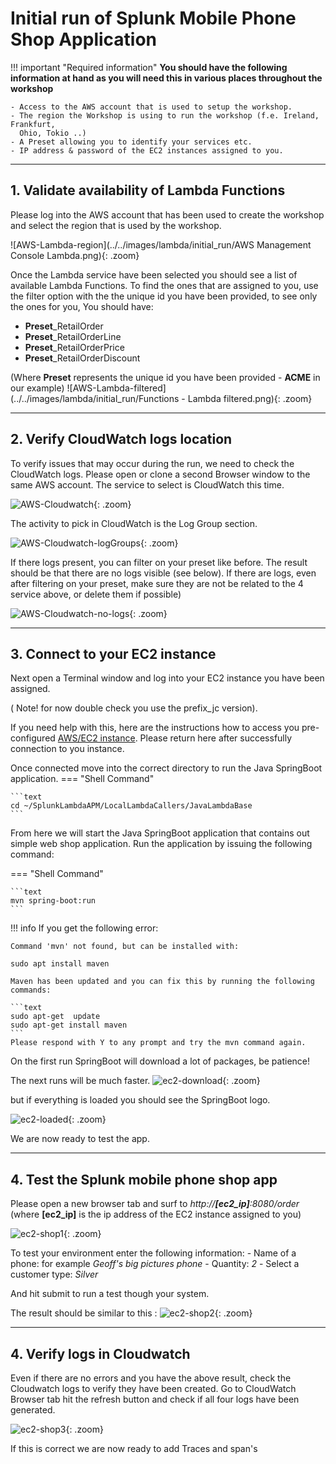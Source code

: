 # Initial run of Splunk Mobile Phone Shop Application 

!!! important "Required information"
    **You should have the following information at hand as you will need this in various places throughout the workshop**

    - Access to the AWS account that is used to setup the workshop. 
    - The region the Workshop is using to run the workshop (f.e. Ireland, Frankfurt,
      Ohio, Tokio ..)
    - A Preset allowing you to identify your services etc.
    - IP address & password of the EC2 instances assigned to you.

---
## 1. Validate availability of Lambda Functions
Please log into the AWS account that has been used to create the workshop and select the region that is used by the workshop.

![AWS-Lambda-region](../../images/lambda/initial_run/AWS Management Console Lambda.png){: .zoom}

Once the Lambda service have been selected you should see a list of available Lambda Functions.  To find the ones that are assigned to you, use the filter option with the the unique id you have been provided, to see only the ones for you, 
You should have:

 - **Preset**_RetailOrder
 - **Preset**_RetailOrderLine
 - **Preset**_RetailOrderPrice
 - **Preset**_RetailOrderDiscount

(Where **Preset**  represents the unique id you have been provided - **ACME** in our example)
![AWS-Lambda-filtered](../../images/lambda/initial_run/Functions - Lambda filtered.png){: .zoom}

---
## 2. Verify CloudWatch logs location

To verify issues that may occur during the run, we need to check the CloudWatch logs.
Please open or clone a second Browser window to the same AWS account. The service to select is CloudWatch this time.

![AWS-Cloudwatch](../../images/lambda/initial_run/CloudWatch.png){: .zoom}

The activity to pick in CloudWatch is the Log Group section.
 
![AWS-Cloudwatch-logGroups](../../images/lambda/initial_run/CloudWatch_LogGroups.png){: .zoom}

If there logs present, you can filter on your preset like before. The result should be that there are no logs visible (see below). If there are logs, even after filtering on your preset, make sure they are not be related to the 4 service above, or delete them if possible)

![AWS-Cloudwatch-no-logs](../../images/lambda/initial_run/CloudWatch_No_logs.png){: .zoom}

---
## 3. Connect to your EC2 instance
Next open a Terminal window and log into your EC2 instance you have been assigned. 

( Note! for now double check you use the prefix_jc version).

If you need help with this, here are the instructions how to access you pre-configured [AWS/EC2 instance](../../../smartagent/connect-info/). Please return here after successfully connection to you instance.

Once connected move into the correct directory to run the Java SpringBoot application.
=== "Shell Command"

    ```text
    cd ~/SplunkLambdaAPM/LocalLambdaCallers/JavaLambdaBase
    ```

From here we will start the Java SpringBoot application that contains out simple web shop application.
Run the application by issuing the following command:

=== "Shell Command"

    ```text
    mvn spring-boot:run 
    ```
 

!!! info
    If you get the following error: 
    
    Command 'mvn' not found, but can be installed with:

    sudo apt install maven

    Maven has been updated and you can fix this by running the following commands:
   
    ```text
    sudo apt-get  update
    sudo apt-get install maven
    ```
    Please respond with Y to any prompt and try the mvn command again.
 

On the first run SpringBoot will download a lot of packages, be patience!

The next runs will be much faster.
![ec2-download](../../images/lambda/initial_run/downloading.png){: .zoom}

but if everything is loaded you should see the SpringBoot logo.

![ec2-loaded](../../images/lambda/initial_run/Springboot.png){: .zoom}

We are now ready to test the app.

---
## 4. Test the Splunk mobile phone shop app

Please open a new browser tab and surf to  *http://**[ec2_ip]**:8080/order* (where **[ec2_ip]** is the ip address of the EC2 instance assigned to you)

![ec2-shop1](../../images/lambda/initial_run/Shop.png){: .zoom}

To test your environment enter the following information:
    - Name of a phone: for example *Geoff's big pictures phone*
    - Quantity:  *2*
    - Select a customer type: *Silver*

And hit submit to run a test though your system.

The result should be similar to this :
![ec2-shop2](../../images/lambda/initial_run/Shop-result.png){: .zoom} 
    
---
## 4. Verify logs in Cloudwatch

Even if there are no errors and you have the above result, check the Cloudwatch logs to verify they have been created.
Go to CloudWatch Browser tab hit the refresh button and check if all four logs have been generated.

![ec2-shop3](../../images/lambda/initial_run/CloudWatchLogs-created.png){: .zoom} 

If this is correct we are now ready to add Traces and span's



